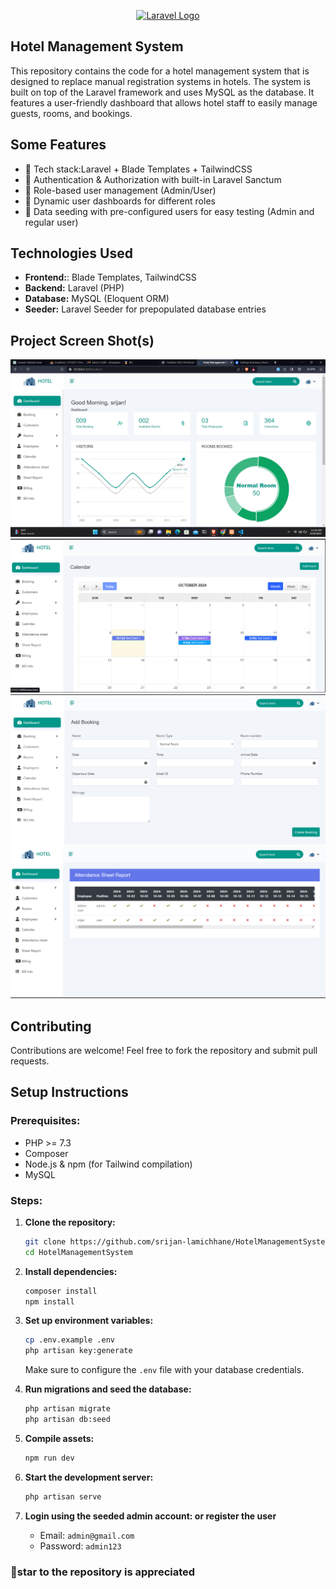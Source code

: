 <p align="center"><a href="https://laravel.com" target="_blank"><img src="https://raw.githubusercontent.com/laravel/art/master/logo-lockup/5%20SVG/2%20CMYK/1%20Full%20Color/laravel-logolockup-cmyk-red.svg" width="400" alt="Laravel Logo"></a></p>

## Hotel Management System
This repository contains the code for a hotel management system that is designed to replace manual registration systems in hotels. The system is built on top of the Laravel framework and uses MySQL as the database. It features a user-friendly dashboard that allows hotel staff to easily manage guests, rooms, and bookings.

## Some Features

-   🌟 Tech stack:Laravel + Blade Templates + TailwindCSS
-   🎃  Authentication & Authorization with built-in Laravel Sanctum
-   👾 Role-based user management (Admin/User)
-   🚀  Dynamic user dashboards for different roles
-   🔄 Data seeding with pre-configured users for easy testing (Admin and regular user)

## Technologies Used

- **Frontend:**: Blade Templates, TailwindCSS
- **Backend:**  Laravel (PHP)
- **Database:** MySQL (Eloquent ORM)
- **Seeder:** Laravel Seeder for prepopulated database entries

## Project Screen Shot(s)

![dashboard Image](https://github.com/srijan-lamichhane/HotelManagementSystem/blob/master/public/New%20folder/Screenshot%20(43).png)
![calander Image](https://github.com/srijan-lamichhane/HotelManagementSystem/blob/master/public/New%20folder/hms.png)
![addbooking Image](https://github.com/srijan-lamichhane/HotelManagementSystem/blob/master/public/New%20folder/hms_addbooking.png)
![attendence Image](https://github.com/srijan-lamichhane/HotelManagementSystem/blob/master/public/New%20folder/hms_attendence.png)

## Contributing
Contributions are welcome! Feel free to fork the repository and submit pull requests.

## Setup Instructions

### Prerequisites:
- PHP >= 7.3
- Composer
- Node.js & npm (for Tailwind compilation)
- MySQL

### Steps:

1. **Clone the repository:**
   ```bash
   git clone https://github.com/srijan-lamichhane/HotelManagementSystem.git
   cd HotelManagementSystem
   ```

2. **Install dependencies:**
   ```bash
   composer install
   npm install
   ```

3. **Set up environment variables:**
   ```bash
   cp .env.example .env
   php artisan key:generate
   ```

   Make sure to configure the `.env` file with your database credentials.

4. **Run migrations and seed the database:**
   ```bash
   php artisan migrate
   php artisan db:seed
   ```

5. **Compile assets:**
   ```bash
   npm run dev
   ```

6. **Start the development server:**
   ```bash
   php artisan serve
   ```

7. **Login using the seeded admin account: or register the user**
   - Email: `admin@gmail.com`
   - Password: `admin123`



### 🌟star to the repository is appreciated
